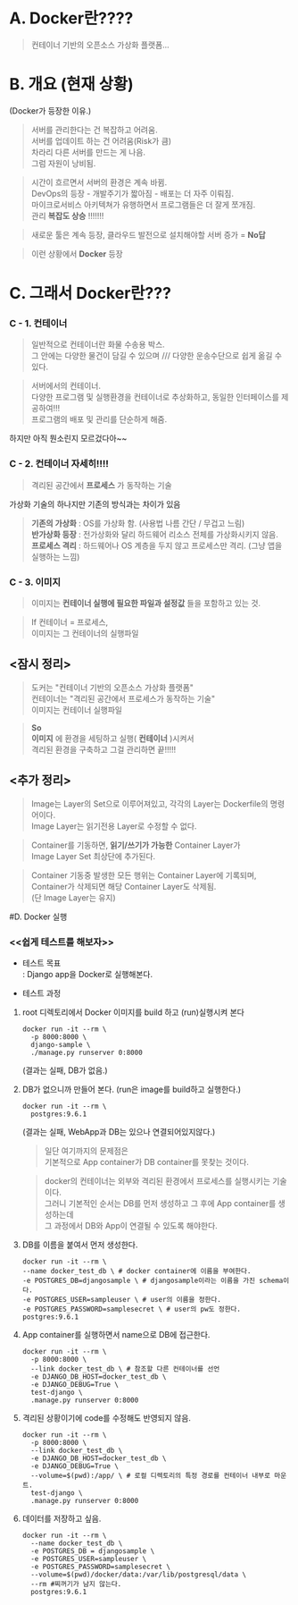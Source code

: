 # A. Docker란????

> 컨테이너 기반의 오픈소스 가상화 플랫폼...

# B. 개요 (현재 상황)

(Docker가 등장한 이유.)
> 서버를 관리한다는 건 복잡하고 어려움.  
> 서버를 업데이트 하는 건 어려움(Risk가 큼)  
> 차라리 다른 서버를 만드는 게 나음.  
> 그럼 자원이 낭비됨.

> 시간이 흐르면서 서버의 환경은 계속 바뀜.  
> DevOps의 등장 - 개발주기가 짧아짐 -  배포는 더 자주 이뤄짐.  
> 마이크로서비스 아키텍쳐가 유행하면서 프로그램들은 더 잘게 쪼개짐.  
> 관리 **복잡도 상승** !!!!!!!  

> 새로운 툴은 계속 등장, 클라우드 발전으로 설치해야할 서버 증가 = **No답**

> 이런 상황에서 **Docker** 등장

# C. 그래서 Docker란???

### C - 1. 컨테이너
> 일반적으로 컨테이너란 화물 수송용 박스.  
> 그 안에는 다양한 물건이 담길 수 있으며 /// 다양한 운송수단으로 쉽게 옮길 수 있다.

> 서버에서의 컨테이너.  
> 다양한 프로그램 및 실행환경을 컨테이너로 추상화하고, 동일한 인터페이스를 제공하여!!!  
> 프로그램의 배포 및 관리를 단순하게 해줌.

하지만 아직 뭔소린지 모르겄다아~~

### C - 2. 컨테이너 자세히!!!!
> 격리된 공간에서 **프로세스** 가 동작하는 기술  

가상화 기술의 하나지만 기존의 방식과는 차이가 있음

> **기존의 가상화** : OS를 가상화 함. (사용법 나름 간단 / 무겁고 느림)  
> **반가상화 등장** : 전가상화와 달리 하드웨어 리소스 전체를 가상화시키지 않음.  
> **프로세스 격리** : 하드웨어나 OS 계층을 두지 않고 프로세스만 격리. (그냥 앱을 실행하는 느낌)

### C - 3. 이미지
> 이미지는 **컨테이너 실행에 필요한 파일과 설정값** 들을 포함하고 있는 것.  

> If 컨테이너 = 프로세스,  
이미지는 그 컨테이너의 실행파일

## <잠시 정리>
> 도커는 "컨테이너 기반의 오픈소스 가상화 플랫폼"  
> 컨테이너는 "격리된 공간에서 프로세스가 동작하는 기술"  
> 이미지는 컨테이너 실행파일

> **So**   
**이미지** 에 환경을 세팅하고 실행( **컨테이너** )시켜서   
격리된 환경을 구축하고 그걸 관리하면 끝!!!!!

## <추가 정리>

>Image는 Layer의 Set으로 이루어져있고, 각각의 Layer는 Dockerfile의 명령어이다.  
>Image Layer는 읽기전용 Layer로 수정할 수 없다.  

>Container를 기동하면, **읽기/쓰기가 가능한** Container Layer가   
Image Layer Set 최상단에 추가된다.

>Container 기동중 발생한 모든 행위는 Container Layer에 기록되며,  
Container가 삭제되면 해당 Container Layer도 삭제됨.  
(단 Image Layer는 유지)

#D. Docker 실행
### <<쉽게 테스트를 해보자>>

- 테스트 목표  
: Django app을 Docker로 실행해본다.

- 테스트 과정  
1. root 디렉토리에서 Docker 이미지를 build 하고 (run)실행시켜 본다
    ```
    docker run -it --rm \
      -p 8000:8000 \
      django-sample \
      ./manage.py runserver 0:8000
    ```
    (결과는 실패, DB가 없음.)

2. DB가 없으니까 만들어 본다. (run은 image를 build하고 실행한다.)
    ```
    docker run -it --rm \
      postgres:9.6.1
    ```
    (결과는 실패, WebApp과 DB는 있으나 연결되어있지않다.)
      > 일단 여기까지의 문제점은  
      기본적으로 App container가 DB container를 못찾는 것이다.  

      >docker의 컨테이너는 외부와 격리된 환경에서 프로세스를 실행시키는 기술이다.  
      그러니 기본적인 순서는 DB를 먼저 생성하고 그 후에 App container를 생성하는데  
      그 과정에서 DB와 App이 연결될 수 있도록 해야한다.

3. DB를 이름을 붙여서 먼저 생성한다.
    ```
    docker run -it --rm \
    --name docker_test_db \ # docker container에 이름을 부여한다.
    -e POSTGRES_DB=djangosample \ # djangosample이라는 이름을 가진 schema이다.
    -e POSTGRES_USER=sampleuser \ # user의 이름을 정한다.
    -e POSTGRES_PASSWORD=samplesecret \ # user의 pw도 정한다.
    postgres:9.6.1
    ```
4. App container를 실행하면서 name으로 DB에 접근한다.    
    ```
    docker run -it --rm \
      -p 8000:8000 \
      --link docker_test_db \ # 참조할 다른 컨테이너를 선언
      -e DJANGO_DB_HOST=docker_test_db \
      -e DJANGO_DEBUG=True \
      test-django \
      .manage.py runserver 0:8000
    ```

5. 격리된 상황이기에 code를 수정해도 반영되지 않음.
    ```
    docker run -it --rm \
      -p 8000:8000 \
      --link docker_test_db \
      -e DJANGO_DB_HOST=docker_test_db \
      -e DJANGO_DEBUG=True \
      --volume=$(pwd):/app/ \ # 로컬 디렉토리의 특정 경로를 컨테이너 내부로 마운트.
      test-django \
      .manage.py runserver 0:8000
    ```

6. 데이터를 저장하고 싶음.
    ```
    docker run -it --rm \
      --name docker_test_db \
      -e POSTGRES_DB = djangosample \
      -e POSTGRES_USER=sampleuser \
      -e POSTGRES_PASSWORD=samplesecret \
      --volume=$(pwd)/docker/data:/var/lib/postgresql/data \
      --rm #찌꺼기가 남지 않는다.
      postgres:9.6.1
    ```
